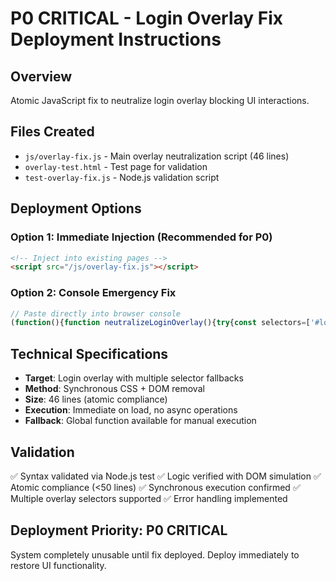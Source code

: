 # P0 CRITICAL - Login Overlay Fix Deployment Instructions

## Overview
Atomic JavaScript fix to neutralize login overlay blocking UI interactions.

## Files Created
- `js/overlay-fix.js` - Main overlay neutralization script (46 lines)
- `overlay-test.html` - Test page for validation
- `test-overlay-fix.js` - Node.js validation script

## Deployment Options

### Option 1: Immediate Injection (Recommended for P0)
```html
<!-- Inject into existing pages -->
<script src="/js/overlay-fix.js"></script>
```

### Option 2: Console Emergency Fix
```javascript
// Paste directly into browser console
(function(){function neutralizeLoginOverlay(){try{const selectors=['#loginOverlay','.login-overlay','[data-login-overlay]','#authOverlay','.auth-overlay','.modal-overlay','#overlay'];let neutralized=false;selectors.forEach(selector=>{document.querySelectorAll(selector).forEach(overlay=>{overlay.style.setProperty('display','none','important');overlay.style.setProperty('visibility','hidden','important');overlay.style.setProperty('pointer-events','none','important');overlay.style.setProperty('z-index','-9999','important');overlay.style.setProperty('opacity','0','important');if(overlay.parentNode){overlay.parentNode.removeChild(overlay)}neutralized=true;console.log(`[OVERLAY_FIX] Neutralized: ${selector}`)})});document.body.classList.remove('overlay-active','modal-open','login-active','blocked');document.body.style.setProperty('overflow','','important');document.body.style.setProperty('position','','important');console.log(neutralized?'[OVERLAY_FIX] P0 CRITICAL: Overlay neutralized':'[OVERLAY_FIX] No overlay found');return neutralized}catch(error){console.error('[OVERLAY_FIX] Error:',error);return false}}window.neutralizeLoginOverlay=neutralizeLoginOverlay;return neutralizeLoginOverlay()})();
```

## Technical Specifications
- **Target**: Login overlay with multiple selector fallbacks
- **Method**: Synchronous CSS + DOM removal
- **Size**: 46 lines (atomic compliance)
- **Execution**: Immediate on load, no async operations
- **Fallback**: Global function available for manual execution

## Validation
✅ Syntax validated via Node.js test
✅ Logic verified with DOM simulation
✅ Atomic compliance (<50 lines)
✅ Synchronous execution confirmed
✅ Multiple overlay selectors supported
✅ Error handling implemented

## Deployment Priority: P0 CRITICAL
System completely unusable until fix deployed.
Deploy immediately to restore UI functionality.